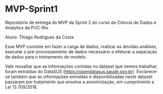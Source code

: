 # MVP-Sprint1
Repositório de entrega do MVP da Sprint 2 do curso de Ciência de Dados e Analytics da PUC-Rio

Aluno: Thiago Rodrigues da Costa

Esse MVP consiste em fazer a carga de dados, realizar as devidas análises, executar o pré-processamento de dados necessário e efeturar a separação de dados para o treinamento do modelo.

Vale ressaltar que as informações contidas no dataset que iremos trabalhar, foram extraídas do DataSUS (https://opendatasus.saude.gov.br). Esclarece-se também que as informações extraídas e disponiblizadas neste dataset passaram por tratamento que envolve a anonimização, em cumprimento a Lei 13.709/2018.
